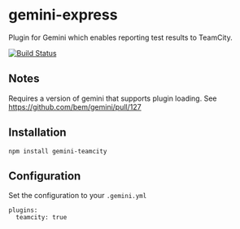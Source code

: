 # gemini-express
Plugin for Gemini which enables reporting test results to TeamCity.

[![Build Status](https://travis-ci.org/Saulis/gemini-teamcity.svg?branch=master)](https://travis-ci.org/Saulis/gemini-teamcity)

## Notes
Requires a version of gemini that supports plugin loading. See https://github.com/bem/gemini/pull/127

## Installation 
`npm install gemini-teamcity`

## Configuration
Set the configuration to your `.gemini.yml`

```
plugins:
  teamcity: true
```





